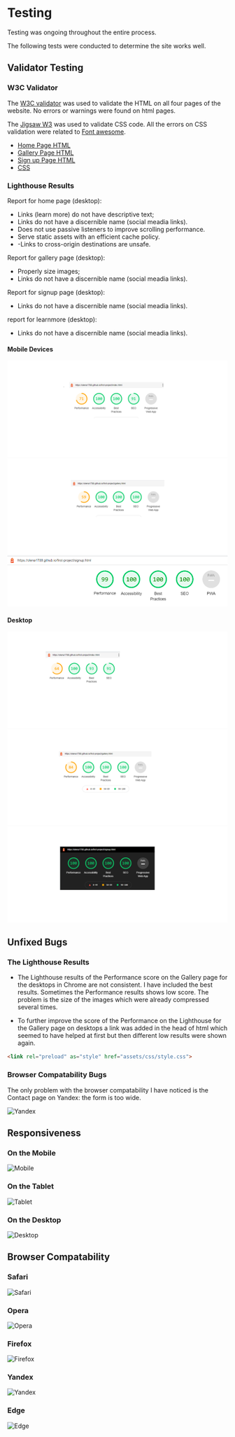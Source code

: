 # Testing

Testing was ongoing throughout the entire process. 

The following tests were conducted to determine the site works well. 

## Validator Testing 

### W3C Validator

The [W3C validator](https://validator.w3.org/) was used to validate the HTML on all four pages of the website. No errors or warnings were found on html pages.

The [Jigsaw W3](https://jigsaw.w3.org/css-validator/) was used to validate CSS code. All the  errors on CSS validation were related to [Font awesome](https://fontawesome.com/v6.0/icons).

- [Home Page HTML](documentation/testing/home-page-validation.png)
- [Gallery Page HTML](documentation/testing/gallery-page-validation.png)
- [Sign up Page HTML](documentation/testing/form-page-validation.png)
- [CSS](documentation/testing/css-validation-home.png)

### Lighthouse Results

Report for home page (desktop): 

- Links (learn more) do not have descriptive text;
- Links do not have a discernible name (social meadia links).
- Does not use passive listeners to improve scrolling performance.
- Serve static assets with an efficient cache policy.
- -Links to cross-origin destinations are unsafe.

Report for gallery page (desktop):

- Properly size images;
- Links do not have a discernible name (social meadia links).

Report for signup page (desktop):
- Links do not have a discernible name (social meadia links).

report for learnmore (desktop):
- Links do not have a discernible name (social meadia links).


#### Mobile Devices

![Home page](documentation/testing/home-mobile-lighthouse.png)
![Gallery](documentation/testing/gallery-mobile-lighthouse.png)
![Contact](documentation/testing/form-mobile-lighthouse.png)

#### Desktop

![Home page](documentation/testing/home-desktop-lighthouse.png)
![Gallery](documentation/testing/gallery-desktop-lighthouse.png)
![Contact](documentation/testing/form-desktop-lighthouse.png)



## Unfixed Bugs

### The Lighthouse Results

- The Lighthouse results of the Performance score on the Gallery page for the desktops in Chrome are not consistent. I have included the best results. Sometimes the Performance results shows low score. The problem is the size of the images which were already compressed several times. 

- To further improve the score of the Performance on the Lighthouse for the Gallery page on desktops a link was added in the head of html which seemed to have helped at first but then different low results were shown again. 

```html
<link rel="preload" as="style" href="assets/css/style.css"> 
```

### Browser Compatability Bugs

The only problem with the browser compatability I have noticed is the Contact page on Yandex: the form is too wide.

![Yandex](documentation/testing/yandex-desktop-form.png)

## Responsiveness

### On the Mobile

![Mobile](documentation/testing/safari-iphone-xr.png)

### On the Tablet

![Tablet](documentation/testing/edge-tablet.png)

### On the Desktop

![Desktop](documentation/testing/opera-desktop.png)

## Browser Compatability

### Safari

![Safari](documentation/testing/safari-iphone-xr.png)

### Opera

![Opera](documentation/testing/opera-desktop.png)

### Firefox

![Firefox](documentation/testing/firefox-desktop.png)

### Yandex

![Yandex](documentation/testing/yandex-desktop.png)

### Edge

![Edge](documentation/testing/edge-tablet.png)

